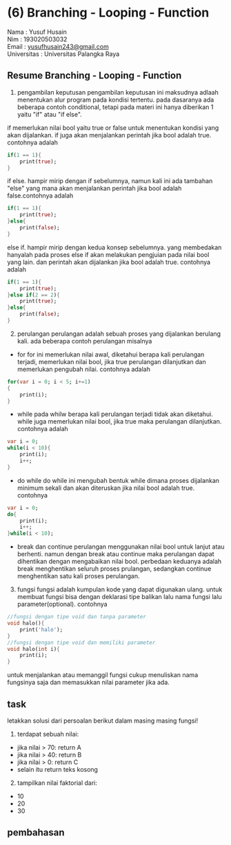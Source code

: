 # (6) Branching - Looping - Function
Nama : Yusuf Husain <br>
Nim : 193020503032 <br>
Email : yusufhusain243@gmail.com <br>
Universitas : Universitas Palangka Raya
## Resume Branching - Looping - Function
1. pengambilan keputusan
pengambilan keputusan ini maksudnya adlaah menentukan alur program pada kondisi tertentu. pada dasaranya ada beberapa contoh conditional, tetapi pada materi ini hanya diberikan 1 yaitu "if" atau "if else". 

if memerlukan nilai bool yaitu true or false untuk menentukan kondisi yang akan dijalankan. if juga akan menjalankan perintah jika bool adalah true. contohnya adalah
```dart
if(1 == 1){
    print(true);
}
```

if else. hampir mirip dengan if sebelumnya, namun kali ini ada tambahan "else" yang mana akan menjalankan perintah jika bool adalah false.contohnya adalah
```dart
if(1 == 1){
    print(true);
}else{
    print(false);
}
```

else if. hampir mirip dengan kedua konsep sebelumnya. yang membedakan hanyalah pada proses else if akan melakukan pengjuian pada nilai bool yang lain. dan perintah akan dijalankan jika bool adalah true. contohnya adalah
```dart
if(1 == 1){
    print(true);
}else if(2 == 2){
    print(true);
}else{
    print(false);
}
```

2. perulangan
perulangan adalah sebuah proses yang dijalankan berulang kali. ada beberapa contoh perulangan misalnya 
- for
for ini memerlukan nilai awal, diketahui berapa kali perulangan terjadi, memerlukan nilai bool, jika true perulangan dilanjutkan dan memerlukan pengubah nilai. contohnya adalah
```dart
for(var i = 0; i < 5; i+=1)
{
    print(i);
}
```

- while
pada whilw berapa kali perulangan terjadi tidak akan diketahui. while juga memerlukan nilai bool, jika true maka perulangan dilanjutkan. contohnya adalah
```dart
var i = 0;
while(i < 10){
    print(i);
    i++;
}
```

- do while
do while ini mengubah bentuk while dimana proses dijalankan minimum sekali dan akan diteruskan jika nilai bool adalah true. contohnya
```dart
var i = 0;
do{
    print(i);
    i++;
}while(i < 10);
```

- break dan continue
perulangan menggunakan nilai bool untuk lanjut atau berhenti. namun dengan break atau continue maka perulangan dapat dihentikan dengan mengabaikan nilai bool. perbedaan keduanya adalah break menghentikan seluruh proses prulangan, sedangkan continue menghentikan satu kali proses perulangan.

3. fungsi
fungsi adalah kumpulan kode yang dapat digunakan ulang. untuk membuat fungsi bisa dengan deklarasi tipe balikan lalu nama fungsi lalu parameter(optional). contohnya
```dart
//fungsi dengan tipe void dan tanpa parameter
void halo(){
    print('halo');
}
//fungsi dengan tipe void dan memiliki parameter
void halo(int i){
    print(i);
}
```

untuk menjalankan atau memanggil fungsi cukup menuliskan nama fungsinya saja dan memasukkan nilai parameter jika ada.

## task
letakkan solusi dari persoalan berikut dalam masing masing fungsi!
1. terdapat sebuah nilai:
- jika nilai > 70: return A
- jika nilai > 40: return B
- jika nilai > 0: return C
- selain itu return teks kosong
2. tampilkan nilai faktorial dari:
- 10
- 20
- 30

## pembahasan
